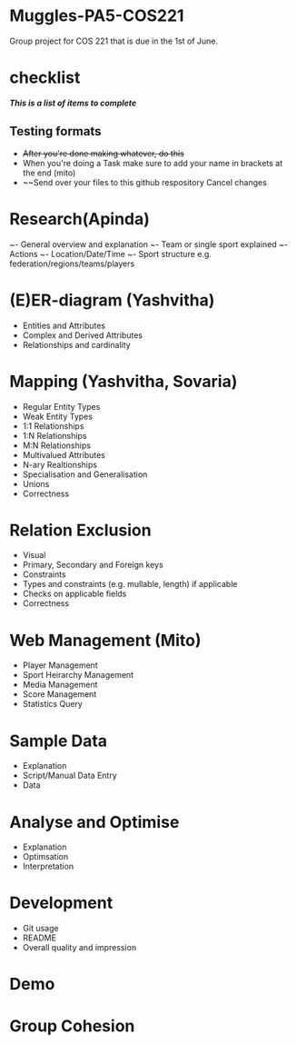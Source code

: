 # Muggles-PA5-COS221
Group project for COS 221 that is due in the 1st of June.

# checklist
***This is a list of items to complete***

## Testing formats
- ~~After you're done making whatever, do this~~
- When you're doing a Task make sure to add your name in brackets at the end (mito)
- ~~Send over your files to this github respository
Cancel changes
# Research(Apinda)
~- General overview  and explanation
~- Team or single sport explained
~-Actions
~- Location/Date/Time
~- Sport structure e.g. federation/regions/teams/players

# (E)ER-diagram (Yashvitha)
- Entities and Attributes
- Complex and Derived Attributes
- Relationships and cardinality

# Mapping (Yashvitha, Sovaria)
- Regular Entity Types
- Weak Entity Types
- 1:1 Relationships
- 1:N Relationships
- M:N Relationships
- Multivalued Attributes
- N-ary Realtionships
- Specialisation and Generalisation
- Unions
- Correctness

# Relation Exclusion
- Visual
- Primary, Secondary and Foreign keys
- Constraints
- Types and constraints (e.g. mullable, length) if applicable
- Checks on applicable fields
- Correctness

# Web Management (Mito)
- Player Management
- Sport Heirarchy Management
- Media Management
- Score Management
- Statistics Query

# Sample Data
- Explanation
- Script/Manual Data Entry
- Data

# Analyse and Optimise
- Explanation
- Optimsation
- Interpretation

# Development
- Git usage
- README
- Overall quality and impression

# Demo
# Group Cohesion
